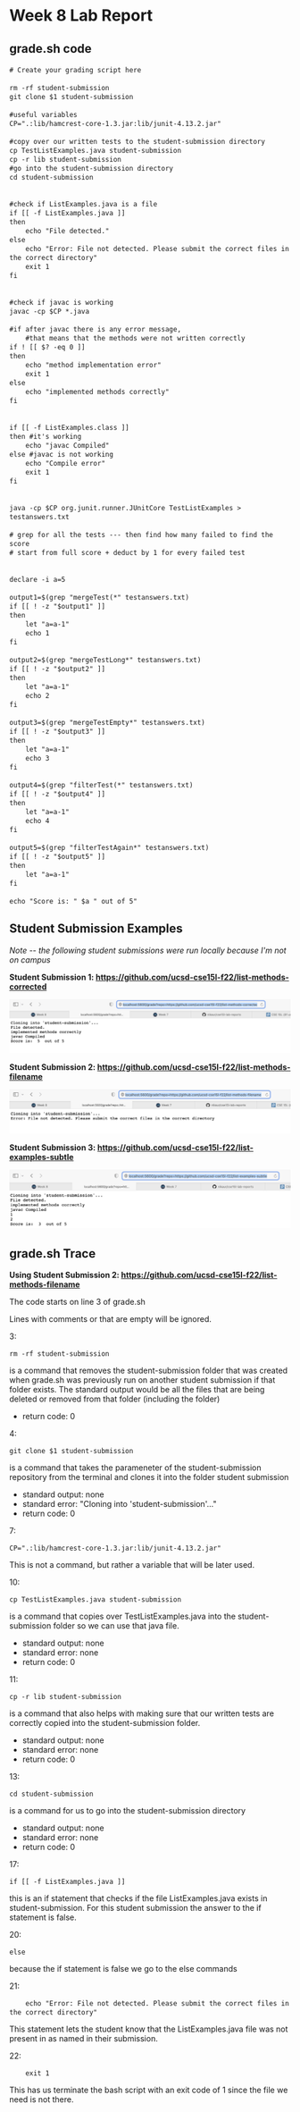 # Week 8 Lab Report 


## **grade.sh code**

```
# Create your grading script here

rm -rf student-submission
git clone $1 student-submission

#useful variables 
CP=".:lib/hamcrest-core-1.3.jar:lib/junit-4.13.2.jar"

#copy over our written tests to the student-submission directory 
cp TestListExamples.java student-submission
cp -r lib student-submission
#go into the student-submission directory 
cd student-submission 


#check if ListExamples.java is a file 
if [[ -f ListExamples.java ]]
then 
    echo "File detected."
else 
    echo "Error: File not detected. Please submit the correct files in the correct directory"
    exit 1 
fi 


#check if javac is working 
javac -cp $CP *.java 

#if after javac there is any error message, 
    #that means that the methods were not written correctly 
if ! [[ $? -eq 0 ]]
then 
    echo "method implementation error"
    exit 1
else 
    echo "implemented methods correctly"
fi


if [[ -f ListExamples.class ]]
then #it's working 
    echo "javac Compiled"
else #javac is not working
    echo "Compile error"
    exit 1 
fi 


java -cp $CP org.junit.runner.JUnitCore TestListExamples > testanswers.txt 

# grep for all the tests --- then find how many failed to find the score 
# start from full score + deduct by 1 for every failed test 


declare -i a=5

output1=$(grep "mergeTest(*" testanswers.txt)
if [[ ! -z "$output1" ]] 
then 
    let "a=a-1"
    echo 1
fi

output2=$(grep "mergeTestLong*" testanswers.txt)
if [[ ! -z "$output2" ]] 
then 
    let "a=a-1"
    echo 2
fi

output3=$(grep "mergeTestEmpty*" testanswers.txt)
if [[ ! -z "$output3" ]] 
then 
    let "a=a-1"
    echo 3
fi

output4=$(grep "filterTest(*" testanswers.txt)
if [[ ! -z "$output4" ]] 
then 
    let "a=a-1"
    echo 4
fi

output5=$(grep "filterTestAgain*" testanswers.txt)
if [[ ! -z "$output5" ]] 
then 
    let "a=a-1"
fi

echo "Score is: " $a " out of 5"
```

## **Student Submission Examples**

*Note -- the following student submissions were run locally because I'm not on campus*

**Student Submission 1: https://github.com/ucsd-cse15l-f22/list-methods-corrected**

![image](ss1.png)

**Student Submission 2: https://github.com/ucsd-cse15l-f22/list-methods-filename**

![image](ss2.png)

**Student Submission 3: https://github.com/ucsd-cse15l-f22/list-examples-subtle**

![image](ss3.png)

## **grade.sh Trace**

**Using Student Submission 2: https://github.com/ucsd-cse15l-f22/list-methods-filename**

The code starts on line 3 of grade.sh 

Lines with comments or that are empty will be ignored. 

3: 
```
rm -rf student-submission 
```
is a command that removes the student-submission folder that was created when grade.sh was previously run on another student submission if that folder exists. The standard output would be all the files that are being deleted or removed from that folder (including the folder)
- return code: 0

4: 
```
git clone $1 student-submission
```
is a command that takes the parameneter of the student-submission repository from the terminal and clones it into the folder student submission 
- standard output: none
- standard error: "Cloning into 'student-submission'..."
- return code: 0  

7: 
```
CP=".:lib/hamcrest-core-1.3.jar:lib/junit-4.13.2.jar"
```
This is not a command, but rather a variable that will be later used. 

10: 
```
cp TestListExamples.java student-submission
```
is a command that copies over TestListExamples.java into the student-submission folder so we can use that java file. 
- standard output: none
- standard error: none
- return code: 0 

11:
```
cp -r lib student-submission
```
is a command that also helps with making sure that our written tests are correctly copied into the student-submission folder. 
- standard output: none
- standard error: none
- return code: 0 

13:
```
cd student-submission 
```
is a command for us to go into the student-submission directory 
- standard output: none
- standard error: none
- return code: 0 

17:
```
if [[ -f ListExamples.java ]]
```
this is an if statement that checks if the file ListExamples.java exists in student-submission. For this student submission the answer to the if statement is false. 

20: 
```
else 
```
because the if statement is false we go to the else commands 

21: 
```
    echo "Error: File not detected. Please submit the correct files in the correct directory"
```
This statement lets the student know that the ListExamples.java file was not present in as named in their submission. 

22: 
```
    exit 1 
```
This has us terminate the bash script with an exit code of 1 since the file we need is not there. 